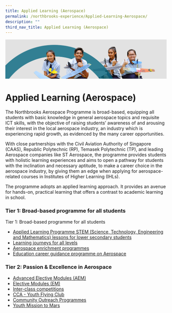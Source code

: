 ```yaml
---
title: Applied Learning (Aerospace)
permalink: /northbrooks-experience/Applied-Learning-Aerospace/
description: ""
third_nav_title: Applied Learning (Aerospace)
---
```

![](/images/northbrooks%20experience.jpg)

Applied Learning (Aerospace)
============================

The Northbrooks Aerospace Programme is broad-based, equipping all students with basic knowledge in general aerospace topics and requisite ICT skills, with the objective of raising students’ awareness of and arousing their interest in the local aerospace industry, an industry which is experiencing rapid growth, as evidenced by the many career opportunities.  
  
With close partnerships with the Civil Aviation Authority of Singapore (CAAS), Republic Polytechnic (RP), Temasek Polytechnic (TP), and leading Aerospace companies like ST Aerospace, the programme provides students with holistic learning experiences and aims to open a pathway for students with the inclination and necessary aptitude, to make a career choice in the aerospace industry, by giving them an edge when applying for aerospace-related courses in Institutes of Higher Learning (IHLs).  
  
The programme adopts an applied learning approach. It provides an avenue for hands-on, practical learning that offers a contrast to academic learning in school.


### Tier 1: Broad-based programme for all students

Tier 1: Broad-based programme for all students

*   [Applied Learning Programme STEM (Science, Technology, Engineering and Mathematics) lessons for lower secondary students](/northbrooks-experience/Applied-Learning-Aerospace/Applied-Learning-Programme-STEM/)
*   [Learning journeys for all levels](/northbrooks-experience/Applied-Learning-Aerospace/Learning-journeys-for-all-levels/)
*   [Aerospace enrichment programmes](/northbrooks-experience/Applied-Learning-Aerospace/Aerospace-Enrichment-programmes/)
*   [Education career guidance programme on Aerospace](/northbrooks-experience/Applied-Learning-Aerospace/ECG-on-Aerospace/)

### Tier 2: Passion & Excellence in Aerospace


*   [Advanced Elective Modules (AEM)](/northbrooks-experience/Applied-Learning-Aerospace/Advanced-Elective-Modules-AEM/)
*   [Elective Modules (EM)](/northbrooks-experience/Applied-Learning-Aerospace/Elective-Modules-EM/)
*   [Inter-class competitions](/northbrooks-experience/Applied-Learning-Aerospace/Inter-class-competitions/)
*   [CCA - Youth Flying Club](https://northbrookssec-moe-edu-sg.cwp-stg.sg/co-curriculum/cca/clubs-n-societies/youth-flying-club)
*   [Community Outreach Programmes](https://northbrookssec-moe-edu-sg.cwp-stg.sg/northbrooks-signature-experiences/applied-learning-aerospace/community-outreach-programmes)
*   [Youth Mission to Mars](https://northbrookssec-moe-edu-sg.cwp-stg.sg/northbrooks-signature-experiences/applied-learning-aerospace/overseas-exchange-programme/youth-mission-to-mars-13-17-june)